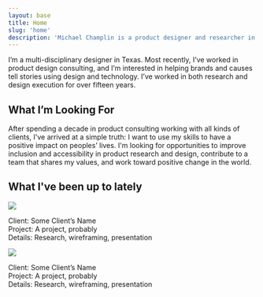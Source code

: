 ```yaml
---
layout: base
title: Home
slug: 'home'
description: 'Michael Champlin is a product designer and researcher in Dallas, Texas.'
---
```



<section id="intro" class="grid-item-4 grid-offset-2">
  <p>I’m a multi-disciplinary designer in Texas. Most recently, I’ve worked in product design consulting, and I’m interested in helping brands and causes tell stories using design and technology. I’ve worked in both research and design execution for over fifteen years.</p>
</section>
<div class="rule grid-item-5 grid-offset-1 grid-gutter-slug"></div>
<section class="grid-item-4 grid-offset-2">
  <h1>What I’m Looking For</h1>
  <p>After spending a decade in product consulting working with all kinds of clients, I've arrived at a simple truth: I want to use my skills to have a positive impact on peoples’ lives. I'm looking for opportunities to improve inclusion and accessibility in product research and design, contribute to a team that shares my values, and work toward positive change in the world.</p>
</section>
<div class="rule grid-item-5 grid-offset-1 grid-gutter-slug"></div>

<section class="grid-wide grid-subgrid">
  <div class="grid-item-5 grid-offset-2">
    <h1>What I've been up to lately</h1>
  </div>
  <div class="portfolio-card grid-item-3 grid-offset-2">
      <img src="https://picsum.photos/400/340?random=3">
      <p>
      Client: Some Client’s Name </br>
      Project: A project, probably</br>
      Details: Research, wireframing, presentation
      </p>
  </div>
  <div class="portfolio-card grid-item-3">
      <img src="https://picsum.photos/400/260?random=2">
      <p>
      Client: Some Client’s Name </br>
      Project: A project, probably</br>
      Details: Research, wireframing, presentation
      </p>
  </div>
</section>